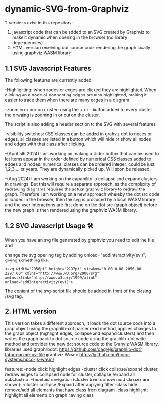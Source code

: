 # dynamic-SVG-from-Graphviz

2 versions exist in this repository:

1. javascript code that can be added to an SVG created by Graphviz to make it dynamic when opening in the browser (no library dependencies).
2. HTML version receiving dot source code rendering the graph locally using graphviz WASM library 

## 1.1 SVG Javascript Features

The following features are currently added:

-Highlighting: when nodes or edges are clicked they are highlighted. When clicking on a node all connecting edges are also highlighted, making it easier to trace them when there are many edges in a diagram

-zoom in or our on cluster: using the + or - button added to every cluster the drwaing is zooming in or out on the cluster.

The script is also adding a header section to the SVG with several features

-visibility switches: CSS classes can be added in grahviz dot to nodes or edges, all classes are listed in a button which will hide or show all nodes and edges with that class after clicking.

-(April 5th 2024) I am working on making a slider button that can be used to let items appear in the order defined by numerical CSS classes added to edges and nodes. numerical classes can be ordered integer, could be just 1,2,3,... or years. They are dynamically picked up. Will soon be released.

-(Aug 2024) I am working on the capability to collapse and expand clusters in drawings. But this will require a separate approach, as the complexity of redrawing diagrams requires the actual graphviz library to redraw the graph. Therefore i am working on a new approach whereby the dot src code is loaded in the browser, then the svg is produced by a local WASM library and the user interactions are first done on the dot src (graph object) before the new graph is then rendered using the graphviz WASM library.

## 1.2 SVG Javascript Usage 🛠️
When you have an svg file generated by graphviz you need to edit the file and

change the svg opening tag by adding  onload="addInteractivity(evt)", giving something like:
```
<svg width="2056pt" height="2297pt" viewBox="0.00 0.00 2056.00 2297.00" xmlns="http://www.w3.org/2000/svg" xmlns:xlink="http://www.w3.org/1999/xlink" onload="addInteractivity(evt)">
```
The content of the svg-script file should be added in front of the closing /svg tag.


## 2. HTML version
This version takes a different approach, it loads the dot source code into a grap object using the graphlib-dot parser read method, applies changes to the graph object (highlight edges, collapse and expand clusters) and then writes the graph back to dot source code using the graphlib-dot write method and provides the new dot source code to the Grahviz WASM library.
libraries used
graphlibdot: https://github.com/dagrejs/graphlib-dot?tab=readme-ov-file
graphviz Wasm: https://github.com/hpcc-systems/hpcc-js-wasm/

features:
-node click: highlight edges
-cluster click collapse/expand cluster, redraw edges to collapsed node for cluster, collapse /expand all subclusters.
-facetted navigation (cluster tree is shown and classes are shown):
    -cluster collapse /Expand after applying filter
    -class hide:  remove/add all elements that have class from diagram
    -class highlight: highlight all elements on graph having class.
